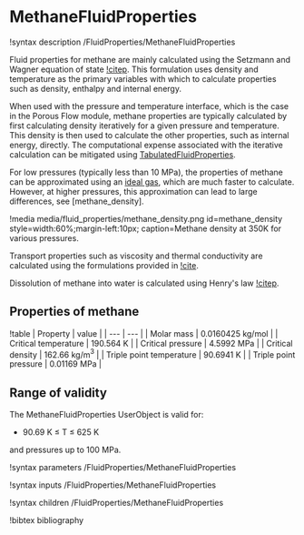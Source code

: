 # MethaneFluidProperties

!syntax description /FluidProperties/MethaneFluidProperties

Fluid properties for methane are mainly calculated using the Setzmann and Wagner equation of state
[!citep](setzmann1991). This formulation uses density and temperature as the primary variables with
which to calculate properties such as density, enthalpy and internal energy.

When used with the pressure and temperature interface, which is the case in the Porous Flow module, methane properties are typically calculated by first calculating density iteratively for a given pressure and temperature. This density is then used to calculate the other properties, such as internal energy, directly. The computational expense associated with the iterative calculation can be mitigated using [TabulatedFluidProperties](/TabulatedFluidProperties.md).

For low pressures (typically less than 10 MPa), the properties of methane can be approximated using an [ideal gas](/IdealGasFluidProperties.md), which are much faster to calculate. However, at higher pressures, this approximation can lead to large differences, see [methane_density].

!media media/fluid_properties/methane_density.png
       id=methane_density
       style=width:60%;margin-left:10px;
       caption=Methane density at 350K for various pressures.

Transport properties such as viscosity and thermal conductivity are calculated using the formulations provided in [!cite](irvine1984).

Dissolution of methane into water is calculated using Henry's law [!citep](iapws2004).

## Properties of methane

!table
| Property             | value |
| --- | --- |
| Molar mass           | 0.0160425 kg/mol |
| Critical temperature | 190.564 K       |
| Critical pressure    | 4.5992 MPa        |
| Critical density     | 162.66 kg/m$^3$ |
| Triple point temperature | 90.6941 K |
| Triple point pressure | 0.01169 MPa |

## Range of validity

The MethaneFluidProperties UserObject is valid for:

- 90.69 K $\le$ T $\le$ 625 K

and pressures up to 100 MPa.

!syntax parameters /FluidProperties/MethaneFluidProperties

!syntax inputs /FluidProperties/MethaneFluidProperties

!syntax children /FluidProperties/MethaneFluidProperties

!bibtex bibliography
